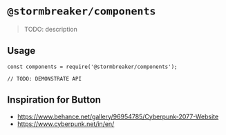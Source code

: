 # `@stormbreaker/components`

> TODO: description

## Usage

```
const components = require('@stormbreaker/components');

// TODO: DEMONSTRATE API
```

## Inspiration for Button

- https://www.behance.net/gallery/96954785/Cyberpunk-2077-Website 
- https://www.cyberpunk.net/in/en/
